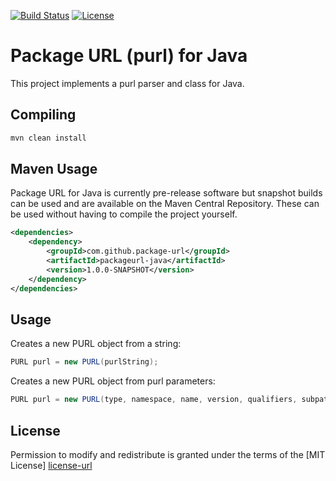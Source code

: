 [![Build Status](https://travis-ci.org/package-url/packageurl-java.svg?branch=master)](https://travis-ci.org/package-url/packageurl-java)
[![License][license-image]][license-url]

Package URL (purl) for Java
=========

This project implements a purl parser and class for Java.

Compiling
-------------------

```bash
mvn clean install
````

Maven Usage
-------------------
Package URL for Java is currently pre-release software but snapshot builds can be used and 
are available on the Maven Central Repository. These can be used without having to compile 
the project yourself.

```xml
<dependencies>
    <dependency>
        <groupId>com.github.package-url</groupId>
        <artifactId>packageurl-java</artifactId>
        <version>1.0.0-SNAPSHOT</version>
    </dependency>
</dependencies>
```

Usage
-------------------

Creates a new PURL object from a string:
```java
PURL purl = new PURL(purlString);
````

Creates a new PURL object from purl parameters:
```java
PURL purl = new PURL(type, namespace, name, version, qualifiers, subpath);
````

License
-------------------

Permission to modify and redistribute is granted under the terms of the 
[MIT License] [license-url]

  [license-image]: https://img.shields.io/badge/license-mit%20license-brightgreen.svg
  [license-url]: https://github.com/package-url/packageurl-java/blob/master/LICENSE
